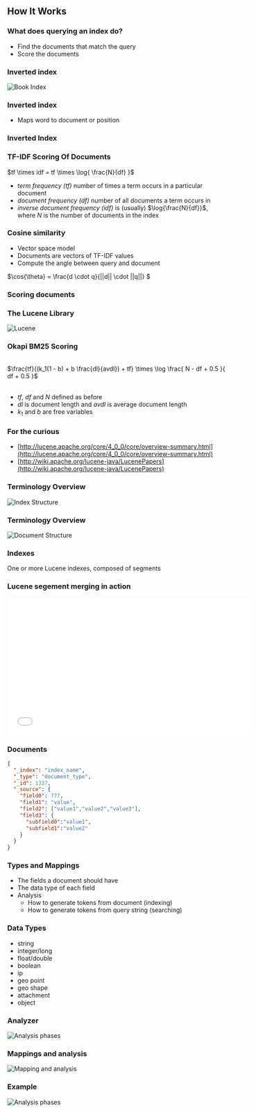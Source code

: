## How It Works


### What does querying an index do?

* Find the documents that match the query
* Score the documents 


### Inverted index

![Book Index](images/book-index.png)


### Inverted index

* Maps word to document or position


### Inverted Index 
<div class="row ix-illustration" data-illustration="ix-illustration" ng-controller="InvertedIndexController">
  <dv ng-include src="'sections/js/templates/_invindex.html'"></div>
</div>


### TF-IDF Scoring Of Documents
$tf \times idf = tf \times \log{ \frac{N}{df} }$

* <em>term frequency ($tf$)</em> number of times a term occurs in a particular document
* <em>document frequency ($df$)</em> number of all documents a term occurs in 
* <em>inverse document frequency ($idf$)</em> is (usually) $\log{\frac{N}{df}}$, where $N$ is the number of documents in the index


### Cosine similarity

* Vector space model
* Documents are vectors of TF-IDF values
* Compute the angle between query and document

$\cos{\theta} = \frac{d \cdot q}{||d|| \cdot ||q||} $


### Scoring documents
<div class="row tfidf-illustration ix-illustration" data-illustration="tfidf-illustration" ng-controller="InvertedIndexController">
  <dv ng-include src="'sections/js/templates/_scoring.html'"></div>
</div>


### The Lucene Library

![Lucene](images/lucene.png)


### Okapi BM25 Scoring
<br/>
$\frac{tf}{(k_1(1 - b) + b \frac{dl}{avdl}) + tf} \times \log \frac{ N - df + 0.5 }{ df + 0.5 }$
<br/><br/>

* $tf$, $df$ and $N$ defined as before
* $dl$ is document length and $avdl$ is average document length
* $k_1$ and $b$ are free variables


### For the curious

* [http://lucene.apache.org/core/4_0_0/core/overview-summary.html](http://lucene.apache.org/core/4_0_0/core/overview-summary.html)
* [http://wiki.apache.org/lucene-java/LucenePapers](http://wiki.apache.org/lucene-java/LucenePapers)


### Terminology Overview

![Index Structure](images/index-structure.svg)


### Terminology Overview

![Document Structure](images/document-structure.svg)


### Indexes

One or more Lucene indexes, composed of segments


### Lucene segement merging in action
<iframe width="560" height="315" src="//www.youtube.com/embed/YW0bOvLp72E?rel=0" frameborder="0" allowfullscreen></iframe>


### Documents

```json
{
  "_index": "index_name",
  "_type": "document_type",
  "_id": 1337,
  "_source": {
    "field0": 777,
    "field1": "value",
    "field2": ["value1","value2","value3"],
    "field3": {
      "subfield0":"value1",
      "subfield1":"value2"
    } 
  }
}
```


### Types and Mappings
* The fields a document should have
* The data type of each field
* Analysis
  * How to generate tokens from document (indexing)
  * How to generate tokens from query string (searching)


### Data Types

* string
* integer/long
* float/double
* boolean
* ip
* geo point
* geo shape
* attachment
* object


### Analyzer

![Analysis phases](images/analysis-chain.svg)


### Mappings and analysis

![Mapping and analysis](images/mapping-analysis.svg)


### Example

![Analysis phases](images/sharding-replica.svg)